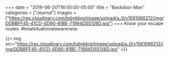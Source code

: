 +++
date = "2019-06-20T16:00:00-05:00"
title = "Backdoor Man"
categories = ["Journal"]
images = ["https://res.cloudinary.com/tobyblog/image/upload/a_0/v1561066212/img/DDBBFF45-41CD-4D90-81BE-71994D55126D.jpg"]
+++
Know your escape routes. #totalsituationalawareness

{{< img src="https://res.cloudinary.com/tobyblog/image/upload/a_0/v1561066212/img/DDBBFF45-41CD-4D90-81BE-71994D55126D.jpg" >}}
